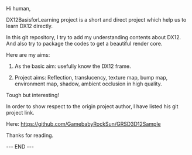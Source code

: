 Hi human,

DX12BasisforLearning project is a short and direct project which help us to learn DX12 directly.

In this git repository, I try to add my understanding contents about DX12. And also try to package the codes to get a beautiful render core.

Here are my aims:

1. As the basic aim: usefully know the DX12 frame.

2. Project aims: Reflection, translucency, texture map, bump map, environment map, shadow, ambient occlusion in high quality.

Tough but interesting!

In order to show respect to the origin project author, I have listed his git project link.

Here: https://github.com/GamebabyRockSun/GRSD3D12Sample

Thanks for reading.

--- END --- 

